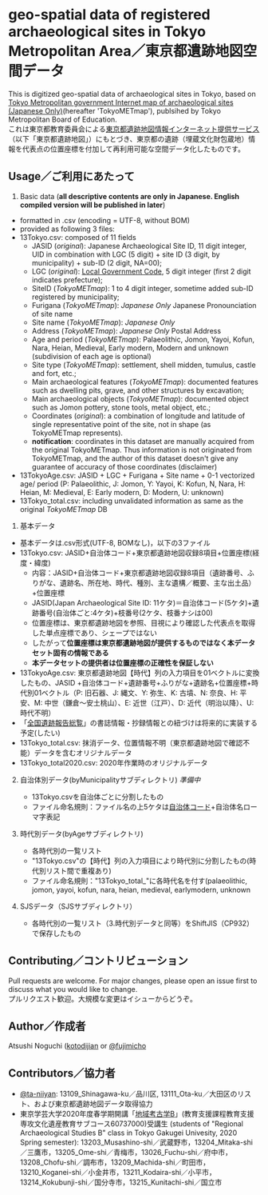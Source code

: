 # geo-spatial data of registered archaeological sites in Tokyo Metropolitan Area／東京都遺跡地図空間データ
This is digitized geo-spatial data of archaeological sites in Tokyo, based on [Tokyo Metropolitan government Internet map of archaeological sites (Japanese Only)](https://tokyo-iseki.metro.tokyo.lg.jp/)(hereafter 'TokyoMETmap'), publsihed by Tokyo Metropolitan Board of Education.  
これは東京都教育委員会による[東京都遺跡地図情報インターネット提供サービス](https://tokyo-iseki.metro.tokyo.lg.jp/)（以下「東京都遺跡地図」）にもとづき、東京都の遺跡（埋蔵文化財包蔵地）情報を代表点の位置座標を付加して再利用可能な空間データ化したものです。  

## Usage／ご利用にあたって

1. Basic data (**all descriptive contents are only in Japanese. English compiled version will be published in later**)  
* formatted in .csv (encoding = UTF-8, without BOM)  
* provided as following 3 files:  
* 13Tokyo.csv: composed of 11 fields
    * JASID (*original*): Japanese Archaeological Site ID, 11 digit integer, UID in combination with LGC (5 digit) + site ID (3 digit, by municipality) + sub-ID (2 digit, NA=00);  
    * LGC (*original*): [Local Government Code](http://data.e-stat.go.jp/lodw/en/provdata/lodRegion), 5 digit integer (first 2 digit indicates prefecture);  
    * SiteID (*TokyoMETmap*): 1 to 4 digit integer, sometime added sub-ID registered by municipality;  
    * Furigana (*TokyoMETmap*): *Japanese Only* Japanese Pronounciation of site name
    * Site name (*TokyoMETmap*): *Japanese Only*
    * Address (*TokyoMETmap*): *Japanese Only* Postal Address
    * Age and period (*TokyoMETmap*): Palaeolithic, Jomon, Yayoi, Kofun, Nara, Heian, Medieval, Early modern, Modern and unknown (subdivision of each age is optional)  
    * Site type (*TokyoMETmap*): settlement, shell midden, tumulus, castle and fort, etc.;  
    * Main archaeological features (*TokyoMETmap*): documented features such as dwelling pits, grave, and other structures by excavation;  
    * Main archaeological objects (*TokyoMETmap*): documented object such as Jomon pottery, stone tools, metal object, etc.;  
    * Coordinates (*original*): a combination of longitude and latitude of single representative point of the site, not in shape (as TokyoMETmap represents).  
    * **notification**: coordinates in this dataset are manually acquired from the original TokyoMETmap. Thus information is not originated from TokyoMETmap, and the author of this dataset doesn't give any guarantee of accuracy of those coordinates (disclaimer)  
* 13TokyoAge.csv: JASID + LGC + Furigana + Site name + 0-1 vectorized age/ period (P: Palaeolithic, J: Jomon, Y: Yayoi, K: Kofun, N, Nara, H: Heian, M: Medieval, E: Early modern, D: Modern, U: unknown) 
* 13Tokyo_total.csv: including unvalidated information as same as the original *TokyoMETmap* DB

1. 基本データ  
* 基本データは.csv形式(UTF-8, BOMなし)，以下の3ファイル  
* 13Tokyo.csv: JASID+自治体コード+東京都遺跡地図収録8項目+位置座標(経度・緯度)  
    * 内容：JASID+自治体コード+東京都遺跡地図収録8項目（遺跡番号、ふりがな、遺跡名、所在地、時代、種別、主な遺構／概要、主な出土品）+位置座標   
    * JASID(Japan Archaeological Site ID: 11ケタ)＝自治体コード(5ケタ)+遺跡番号(自治体ごと:4ケタ)+枝番号(2ケタ、枝番ナシは00)  
    * 位置座標は、東京都遺跡地図を参照、目視により確認した代表点を取得した単点座標であり、シェープではない  
    * したがって**位置座標は東京都遺跡地図が提供するものではなく本データセット固有の情報である**  
    * **本データセットの提供者は位置座標の正確性を保証しない**  
* 13TokyoAge.csv: 東京都遺跡地図【時代】列の入力項目を01ベクトルに変換したもの、JASID +自治体コード+遺跡番号+ふりがな+遺跡名+位置座標+時代別01ベクトル（P: 旧石器、J: 縄文、Y: 弥生、K: 古墳、N: 奈良、H: 平安、M: 中世（鎌倉〜安土桃山）、E: 近世（江戸）、D: 近代（明治以降）、U: 時代不明）  
* 「[全国遺跡報告総覧](https://sitereports.nabunken.go.jp/ja)」の書誌情報・抄録情報との紐づけは将来的に実装する予定(したい) 
* 13Tokyo_total.csv: 抹消データ、位置情報不明（東京都遺跡地図で確認不能）データを含むオリジナルデータ
* 13Tokyo_total2020.csv: 2020年作業時のオリジナルデータ 

2. 自治体別データ(byMunicipalityサブディレクトリ)  *準備中*  
    * 13Tokyo.csvを自治体ごとに分割したもの  
    * ファイル命名規則：ファイル名の上5ケタは[自治体コード](https://www.soumu.go.jp/denshijiti/code.html)+自治体名ローマ字表記  

3. 時代別データ(byAgeサブディレクトリ)  
    * 各時代別の一覧リスト  
    * "13Tokyo.csv"の【時代】列の入力項目により時代別に分割したもの(時代別リスト間で重複あり)  
    * ファイル命名規則："13Tokyo_total_"に各時代名を付す(palaeolithic, jomon, yayoi, kofun, nara, heian, medieval, earlymodern, unknown  

4. SJSデータ（SJSサブディレクトリ）
    * 各時代別の一覧リスト（3.時代別データと同等）をShiftJIS（CP932）で保存したもの

## Contributing／コントリビューション
Pull requests are welcome. For major changes, please open an issue first to discuss what you would like to change.  
プルリクエスト歓迎。大規模な変更はイシューからどうぞ。  

## Author／作成者
Atsushi Noguchi ([kotodijian](https://github.com/kotdijian) or [@fujimicho](https://twitter.com/fujimicho)  


## Contributors／協力者  
* [@ta-niiyan](https://twitter.com/ta_niiyan): 13109_Shinagawa-ku／品川区, 13111_Ota-ku／大田区のリスト、および東京都遺跡地図データ取得協力  
* 東京学芸大学2020年度春学期開講「[地域考古学B](https://portal.u-gakugei.ac.jp/syllabus/)」(教育支援課程教育支援専攻文化遺産教育サブコース60737000)受講生 (students of "Regional Archaeological Studies B" class in Tokyo Gakugei Univesity, 2020 Spring semester): 13203_Musashino-shi／武蔵野市，13204_Mitaka-shi／三鷹市，13205_Ome-shi／青梅市，13026_Fuchu-shi／府中市，13208_Chofu-shi／調布市，13209_Machida-shi／町田市，13210_Koganei-shi／小金井市，13211_Kodaira-shi／小平市，13214_Kokubunji-shi／国分寺市，13215_Kunitachi-shi／国立市
  
